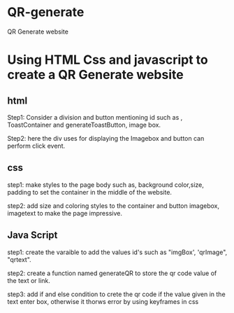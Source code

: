 # QR-generate
 
 QR Generate website
# Using HTML Css and javascript to create a QR Generate website

##  html

Step1: Consider  a division and button mentioning id such as , ToastContainer and  generateToastButton, image box.

Step2: here the div uses for displaying the Imagebox and button can perform click event.
## css

step1: make styles to the page body such as, background color,size, padding to set the container in the middle of the website.

step2: add size and coloring styles to the container and button imagebox, imagetext to make the page impressive.

## Java Script
step1: create the varaible to add the values id's such as "imgBox', 'qrImage", "qrtext".

step2: create a function named generateQR to store the qr code value of the text or link.

step3: add if and else condition to crete the qr code if the value given in the text enter box, otherwise it thorws error by using keyframes in css